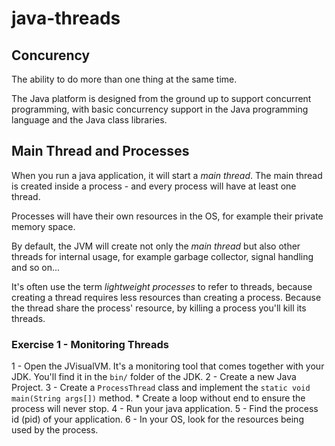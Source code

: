 # java-threads

## Concurency
The ability to do more than one thing at the same time.

The Java platform is designed from the ground up to support concurrent programming, with basic concurrency support in the Java programming language and the Java class libraries.

## Main Thread and Processes
When you run a java application, it will start a *main thread*. The main thread is created inside a process - and every process will have at least one thread.

Processes will have their own resources in the OS, for example their private memory space.

By default, the JVM will create not only the *main thread* but also other threads for internal usage, for example garbage collector, signal handling and so on...

It's often use the term *lightweight processes* to refer to threads, because creating a thread requires less resources than creating a process. Because the thread share the process' resource, by killing a process you'll kill its threads.

### Exercise 1 - Monitoring Threads
1 - Open the JVisualVM. It's a monitoring tool that comes together with your JDK. You'll find it in the `bin/` folder of the JDK.
2 - Create a new Java Project.
3 - Create a `ProcessThread` class and implement the `static void main(String args[])` method.
	* Create a loop without end to ensure the process will never stop.
4 - Run your java application.
5 - Find the process id (pid) of your application.
6 - In your OS, look for the resources being used by the process.
 
 

